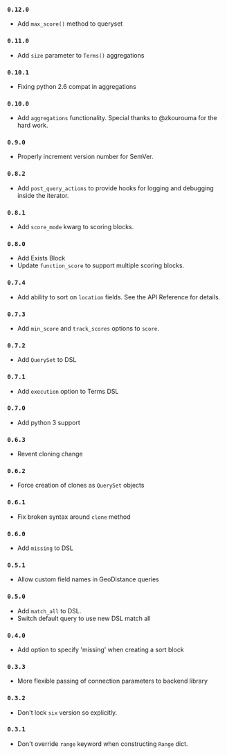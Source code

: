 ### `0.12.0`

* Add `max_score()` method to queryset

### `0.11.0`

* Add `size` parameter to `Terms()` aggregations

### `0.10.1`

* Fixing python 2.6 compat in aggregations

### `0.10.0`

* Add `aggregations` functionality. Special thanks to @zkourouma for the hard work.

### `0.9.0`

* Properly increment version number for SemVer.

### `0.8.2`

* Add `post_query_actions` to provide hooks for logging and debugging inside the iterator.

### `0.8.1`

* Add `score_mode` kwarg to scoring blocks.

### `0.8.0`

* Add Exists Block
* Update `function_score` to support multiple scoring blocks.

### `0.7.4`

* Add ability to sort on `location` fields.  See the API Reference for details.

### `0.7.3`

* Add `min_score` and `track_scores` options to `score`.

### `0.7.2`

* Add `QuerySet` to DSL

### `0.7.1`

* Add `execution` option to Terms DSL

### `0.7.0`

* Add python 3 support

### `0.6.3`

* Revent cloning change

### `0.6.2`

* Force creation of clones as `QuerySet` objects

### `0.6.1`

* Fix broken syntax around `clone` method

### `0.6.0`

* Add `missing` to DSL

### `0.5.1`

* Allow custom field names in GeoDistance queries

### `0.5.0`

* Add `match_all` to DSL.
* Switch default query to use new DSL match all

### `0.4.0`

* Add option to specify 'missing' when creating a sort block

### `0.3.3`

* More flexible passing of connection parameters to backend library

### `0.3.2`

* Don't lock `six` version so explicitly.

### `0.3.1`

* Don't override `range` keyword when constructing `Range` dict.
